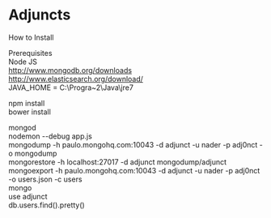 ﻿# Adjuncts  

How to Install  

Prerequisites  
Node JS  
http://www.mongodb.org/downloads  
http://www.elasticsearch.org/download/  
JAVA_HOME = C:\Progra~2\Java\jre7  

npm install  
bower install  

mongod  
nodemon --debug app.js  
mongodump -h paulo.mongohq.com:10043 -d adjunct -u nader -p adj0nct -o mongodump  
mongorestore -h localhost:27017 -d adjunct mongodump/adjunct  
mongoexport -h paulo.mongohq.com:10043 -d adjunct -u nader -p adj0nct -o users.json -c users  
mongo  
use adjunct  
db.users.find().pretty()  

